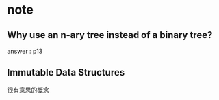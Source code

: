 # note

## Why use an n-ary tree instead of a binary tree?

answer : p13

## Immutable Data Structures

很有意思的概念
